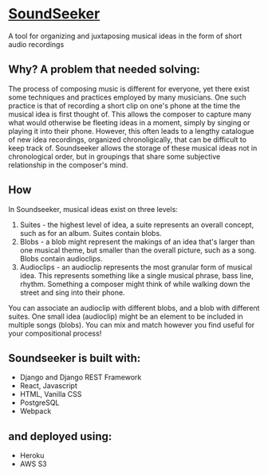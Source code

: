 # [SoundSeeker](https://sound-seeker.herokuapp.com)
A tool for organizing and juxtaposing musical ideas in the form of short audio recordings

## Why? A problem that needed solving:

The process of composing music is different for everyone, yet there exist some techniques and practices employed by many musicians. One such practice is that of recording a short clip on one's phone at the time the musical idea is first thought of. This allows the composer to capture many what would otherwise be fleeting ideas in a moment, simply by singing or playing it into their phone. However, this often leads to a lengthy catalogue of new idea recordings, organized chronoligically, that can be difficult to keep track of. Soundseeker allows the storage of these musical ideas not in chronological order, but in groupings that share some subjective relationship in the composer's mind.

## How

In Soundseeker, musical ideas exist on three levels:
1. Suites - the highest level of idea, a suite represents an overall concept, such as for an album. Suites contain blobs.
2. Blobs - a blob might represent the makings of an idea that's larger than one musical theme, but smaller than the overall picture, such as a song. Blobs contain audioclips.
3. Audioclips - an audioclip represents the most granular form of musical idea. This represents something like a single musical phrase, bass line, rhythm. Something a composer might think of while walking down the street and sing into their phone.

You can associate an audioclip with different blobs, and a blob with different suites. One small idea (audioclip) might be an element to be included in multiple songs (blobs). You can mix and match however you find useful for your compositional process!

## Soundseeker is built with:
- Django and Django REST Framework
- React, Javascript
- HTML, Vanilla CSS
- PostgreSQL
- Webpack

## and deployed using:
- Heroku
- AWS S3
